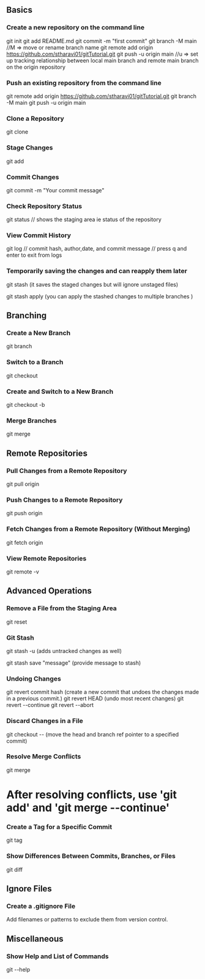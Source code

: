 ## Basics

### Create a new repository on the command line

git init
git add README.md
git commit -m "first commit"
git branch -M main    //M => move or rename branch name 
git remote add origin https://github.com/stharavi01/gitTutorial.git
git push -u origin main //u => set up tracking relationship between local main branch and remote main branch on the origin repository


### Push an existing repository from the command line

git remote add origin https://github.com/stharavi01/gitTutorial.git
git branch -M main
git push -u origin main


### Clone a Repository

git clone <repository-url>


### Stage Changes

git add <file>


### Commit Changes

git commit -m "Your commit message"


### Check Repository Status

git status // shows the staging area ie status of the repository


### View Commit History

git log  // commit hash, author,date, and commit message
// press q and enter to exit from logs


### Temporarily saving the changes and can reapply them later


git stash (it saves the staged changes but will ignore unstaged files)

git stash apply (you can apply the stashed changes to multiple branches )


## Branching

### Create a New Branch

git branch <branch-name>


### Switch to a Branch

git checkout <branch-name>


### Create and Switch to a New Branch

git checkout -b <new-branch-name>

### Merge Branches

git merge <branch-to-merge>


## Remote Repositories

### Pull Changes from a Remote Repository

git pull origin <branch-name>


### Push Changes to a Remote Repository

git push origin <branch-name>


### Fetch Changes from a Remote Repository (Without Merging)

git fetch origin


### View Remote Repositories

git remote -v


## Advanced Operations

### Remove a File from the Staging Area

git reset <file>


### Git Stash
git stash -u (adds untracked changes as well)

git stash save "message" (provide message to stash)


### Undoing Changes
git revert commit hash (create a new commit that undoes the changes made in a previous commit.)
git revert HEAD (undo most recent changes)
git revert --continue
git revert --abort

### Discard Changes in a File

git checkout -- <file> (move the head and branch ref pointer to a specified commit)


### Resolve Merge Conflicts

git merge <branch-name>
# After resolving conflicts, use 'git add' and 'git merge --continue'


### Create a Tag for a Specific Commit

git tag <tag-name> <commit-hash>


### Show Differences Between Commits, Branches, or Files

git diff <source> <destination>


## Ignore Files

### Create a .gitignore File
Add filenames or patterns to exclude them from version control.

## Miscellaneous

### Show Help and List of Commands

git --help
